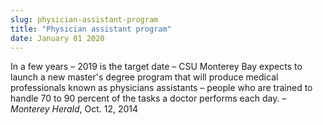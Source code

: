 ```yaml
---
slug: physician-assistant-program
title: "Physician assistant program"
date: January 01 2020
---
```


 
<p>
  In a few years – 2019 is the target date – CSU Monterey Bay expects to launch
  a new master's degree program that will produce medical professionals known as
  physicians assistants – people who are trained to handle 70 to 90 percent of
  the tasks a doctor performs each day. – <em>Monterey Herald</em>, Oct. 12,
  2014
</p>
 
